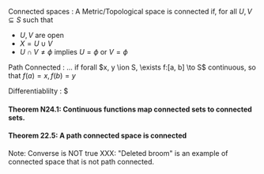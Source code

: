 Connected spaces
: A Metric/Topological space is connected if, for all $U, V \subseteq S$ such that
  * $U, V$ are open
  * $X= U \cup V$
  * $U\cap V \ne \phi$
  implies $U = \phi$ or $V = \phi$

Path Connected
: ... if forall $x, y \ion S, \exists f:[a, b] \to S$ continuous, so that $f(a) = x, f(b) = y$

Differentiablilty
: $

#### Theorem N24.1: Continuous functions  map connected sets to connected sets.

#### Theorem 22.5: A path connected space is connected

Note: Converse is NOT true
XXX: "Deleted broom" is an example of connected space that is not path connected.

